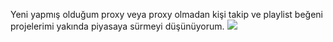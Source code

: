 Yeni yapmış olduğum proxy veya proxy olmadan kişi takip ve playlist beğeni projelerimi yakında piyasaya sürmeyi düşünüyorum.
<img src="https://cdn.discordapp.com/attachments/852605429790801951/997401646961283164/unknown.png">